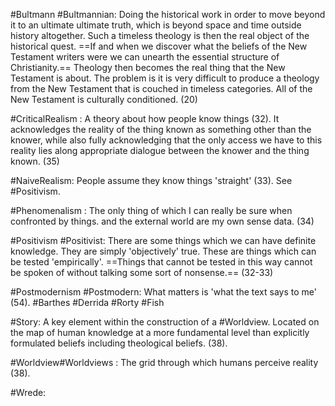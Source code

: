 #Bultmann #Bultmannian: 
Doing the historical work in order to move beyond it to an ultimate ultimate truth, which is beyond space and time outside history altogether. Such a timeless theology is then the real object of the historical quest. ==If and when we discover what the beliefs of the New Testament writers were we can unearth the essential structure of Christianity.== Theology then becomes the real thing that the New Testament is about. The problem is it is very difficult to produce a theology from the New Testament that is couched in timeless categories. All of the New Testament is culturally conditioned. (20)

#CriticalRealism :
A theory about how people know things (32). It acknowledges the reality of the thing known as something other than the knower, while also fully acknowledging that the only access we have to this reality lies along appropriate dialogue between the knower and the thing known. (35)

#NaiveRealism: 
People assume they know things 'straight' (33). See #Positivism. 

#Phenomenalism : 
The only thing of which I can really be sure when confronted by things. and the external world are my own sense data. (34)

#Positivism #Positivist: 
There are some things which we can have definite knowledge. They are simply 'objectively' true. These are things which can be tested 'empirically'. ==Things that cannot be tested in this way cannot be spoken of without talking some sort of nonsense.==  (32-33)

#Postmodernism #Postmodern: What matters is 'what the text says to me' (54). #Barthes #Derrida  #Rorty #Fish

#Story: A key element within the construction of a #Worldview. Located on the map of human knowledge at a more fundamental level than explicitly formulated beliefs including theological beliefs. (38).

#Worldview#Worldviews : The grid through which humans perceive reality (38).

#Wrede:

